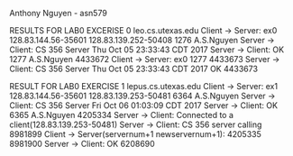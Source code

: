Anthony Nguyen - asn579

RESULTS FOR LAB0 EXCERISE 0
leo.cs.utexas.edu
Client -> Server: ex0 128.83.144.56-35601 128.83.139.252-50408 1276 A.S.Nguyen
Server -> Client: CS 356 Server Thu Oct 05 23:33:43 CDT 2017
Server -> Client: OK 1277 A.S.Nguyen 4433672
Client -> Server: ex0 1277 4433673
Server -> Client: CS 356 Server Thu Oct 05 23:33:43 CDT 2017 OK 4433673


RESULT FOR LAB0 EXERCISE 1
lepus.cs.utexas.edu
Client -> Server: ex1 128.83.144.56-35601 128.83.139.253-50481 6364 A.S.Nguyen
Server -> Client: CS 356 Server Fri Oct 06 01:03:09 CDT 2017
Server -> Client: OK 6365 A.S.Nguyen 4205334
Server -> Client: Connected to a client(128.83.139.253-50481)
Server -> Client: CS 356 server calling 8981899
Client -> Server(servernum+1 newservernum+1): 4205335 8981900
Server -> Client: OK	6208690
